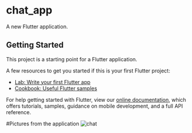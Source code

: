 # chat_app

A new Flutter application.

## Getting Started

This project is a starting point for a Flutter application.

A few resources to get you started if this is your first Flutter project:

- [Lab: Write your first Flutter app](https://flutter.dev/docs/get-started/codelab)
- [Cookbook: Useful Flutter samples](https://flutter.dev/docs/cookbook)

For help getting started with Flutter, view our
[online documentation](https://flutter.dev/docs), which offers tutorials,
samples, guidance on mobile development, and a full API reference.
 
 #Pictures from the application
 ![chat](https://user-images.githubusercontent.com/54493439/120241293-1edcad00-c26b-11eb-81d5-0f1c00d9905f.jpg)
